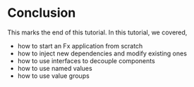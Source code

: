# Conclusion

This marks the end of this tutorial.
In this tutorial, we covered,

- how to start an Fx application from scratch
- how to inject new dependencies and modify existing ones
- how to use interfaces to decouple components
- how to use named values
- how to use value groups
